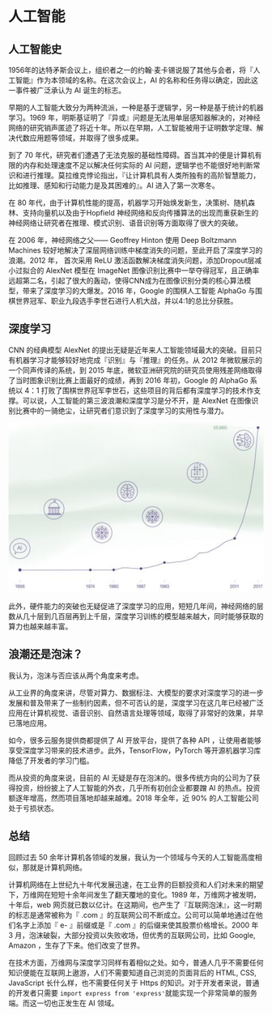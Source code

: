 # 人工智能

## 人工智能史

1956年的达特矛斯会议上，组织者之一的约翰·麦卡锡说服了其他与会者，将『人工智能』作为本领域的名称。在这次会议上，AI 的名称和任务得以确定，因此这一事件被广泛承认为 AI 诞生的标志。

早期的人工智能大致分为两种流派，一种是基于逻辑学，另一种是基于统计的机器学习。1969 年，明斯基证明了『异或』问题是无法用单层感知器解决的，对神经网络的研究销声匿迹了将近十年。所以在早期，人工智能被用于证明数学定理、解决代数应用题等领域，并取得了很多成果。

到了 70 年代，研究者们遭遇了无法克服的基础性障碍。首当其冲的便是计算机有限的内存和处理速度不足以解决任何实际的 AI 问题，逻辑学也不能很好地判断常识和进行推理。莫拉维克悖论指出，『让计算机具有人类所独有的高阶智慧能力，比如推理、感知和行动能力是及其困难的』。AI 进入了第一次寒冬。

在 80 年代，由于计算机性能的提高，机器学习开始焕发新生，决策树、随机森林、支持向量机以及由于Hopfield 神经网络和反向传播算法的出现而重获新生的神经网络让研究者在推理、模式识别、语音识别等方面取得了很大的突破。

在 2006 年，神经网络之父—— Geoffrey Hinton 使用 Deep Boltzmann Machines 较好地解决了深层网络训练中梯度消失的问题，至此开启了深度学习的浪潮。2012 年， 首次采用 ReLU 激活函数解决梯度消失问题，添加Dropout层减小过拟合的 AlexNet 模型在 ImageNet 图像识别比赛中一举夺得冠军，且正确率远超第二名，引起了很大的轰动，使得CNN成为在图像识别分类的核心算法模型，带来了深度学习的大爆发。2016 年，Google 的围棋人工智能 AlphaGo 与围棋世界冠军、职业九段选手李世石进行人机大战，并以4:1的总比分获胜。

## 深度学习

CNN 的经典模型 AlexNet 的提出无疑是近年来人工智能领域最大的突破。目前只有机器学习才能够较好地完成『识别』与『推理』的任务。从 2012 年微软展示的一个同声传译的系统，到 2015 年底，微软亚洲研究院的研究员使用残差网络取得了当时图象识别比赛上面最好的成绩，再到 2016 年初，Google 的 AlphaGo 系统以 4：1 打败了围棋世界冠军李世石，这些项目的背后都有深度学习的技术作支撑。可以说，人工智能的第三波浪潮和深度学习是分不开，是 AlexNet 在图像识别比赛中的一骑绝尘，让研究者们意识到了深度学习的实用性与潜力。

![](hw3_p1.png)



此外，硬件能力的突破也无疑促进了深度学习的应用，短短几年间，神经网络的层数从几十层到几百层再到上千层，深度学习训练的模型越来越大，同时能够获取的算力也越来越丰富。

## 浪潮还是泡沫？

我认为，泡沫与否应该从两个角度来考虑。

从工业界的角度来讲，尽管对算力、数据标注、大模型的要求对深度学习的进一步发展和普及带来了一些制约因素，但不可否认的是，深度学习在这几年已经被广泛应用在计算机视觉、语音识别、自然语言处理等领域，取得了非常好的效果，并早已落地应用。

如今，很多云服务提供商都提供了 AI 开放平台，提供了各种 API ，让使用者能够享受深度学习带来的技术进步。此外，TensorFlow，PyTorch 等开源机器学习库降低了开发者的学习门槛。

而从投资的角度来说，目前的 AI 无疑是存在泡沫的。很多传统方向的公司为了获得投资，纷纷披上了人工智能的外衣，几乎所有初创企业都要蹭 AI 的热点。投资额逐年增高，然而项目落地却越来越难。2018 年全年，近 90% 的人工智能公司处于亏损状态。

## 总结

回顾过去 50 余年计算机各领域的发展，我认为一个领域与今天的人工智能高度相似，那就是计算机网络。

计算机网络在上世纪九十年代发展迅速，在工业界的巨额投资和人们对未来的期望下，万维网在短短十余年间发生了翻天覆地的变化。1989 年，万维网才被发明，十年后，web 网页就已数以亿计。在这期间，也产生了『互联网泡沫』，这一时期的标志是通常被称为『 .com 』的互联网公司不断成立。公司可以简单地通过在他们名字上添加『 e- 』前缀或是『 .com 』的后缀来使其股票价格增长。2000 年 3 月，泡沫破裂，大部分投资以失败收场，但优秀的互联网公司，比如 Google, Amazon ，生存了下来。他们改变了世界。

在技术方面，万维网与深度学习同样有着相似之处。如今，普通人几乎不需要任何知识便能在互联网上遨游，人们不需要知道自己浏览的页面背后的 HTML, CSS, JavaScript 长什么样，也不需要任何关于 Https 的知识。对于开发者来说，普通的开发者只需要 `import express from 'express'`就能实现一个非常简单的服务端。而这一切也正发生在 AI 领域。

